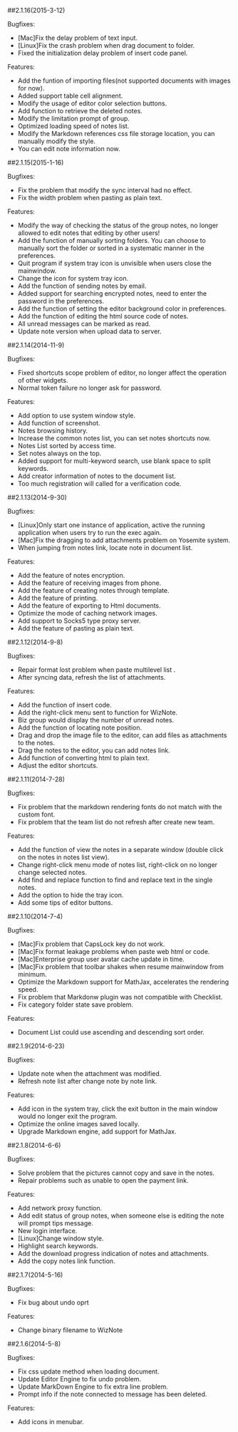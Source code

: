 ##2.1.16(2015-3-12)

Bugfixes:

- [Mac]Fix the delay problem of text input.
- [Linux]Fix the crash problem when drag document to folder.
- Fixed the initialization delay problem of insert code panel.

Features:

- Add the funtion of importing files(not supported documents with images for now).
- Added support table cell alignment.
- Modify the usage of editor color selection buttons.
- Add function to retrieve the deleted notes.
- Modify the limitation prompt of group.
- Optimized loading speed of notes list.
- Modify the Markdown references css file storage location, you can manually modify the style.
- You can edit note information now.


##2.1.15(2015-1-16)

Bugfixes:

- Fix the problem that modify the sync interval had no effect.
- Fix the width problem when pasting as plain text.

Features:

- Modify the way of checking the status of the group notes, no longer allowed to edit notes that editing by other users!
- Add the function of manually sorting folders. You can choose to manually sort the folder or sorted in a systematic manner in the preferences.
- Quit program if system tray icon is unvisible when users close the mainwindow.
- Change the icon for system tray icon.
- Add the function of sending notes by email.
- Added support for searching encrypted notes, need to enter the password in the preferences.
- Add the function of setting the editor background color in preferences.
- Add the function of editing the html source code of notes.
- All unread messages can be marked as read.
- Update note version when upload data to server.

##2.1.14(2014-11-9)

Bugfixes:

- Fixed shortcuts scope problem of editor, no longer affect the operation of other widgets.
- Normal token failure no longer ask for password.

Features:

- Add option to use system window style.
- Add function of screenshot.
- Notes browsing history.
- Increase the common notes list, you can set notes shortcuts now.
- Notes List sorted by access time.
- Set notes always on the top.
- Added support for multi-keyword search, use blank space to split keywords.
- Add creator information of notes to the document list.
- Too much registration will called for a verification code.

##2.1.13(2014-9-30)

Bugfixes:

- [Linux]Only start one instance of application, active the running application when users try to run the exec again.
- [Mac]Fix the dragging to add attachments problem on Yosemite system.
- When jumping from notes link, locate note in document list.

Features:

- Add the feature of notes encryption.
- Add the feature of receiving images from phone.
- Add the feature of creating notes through template.
- Add the feature of printing.
- Add the feature of exporting to Html documents.
- Optimize the mode of caching network images.
- Add support to Socks5 type proxy server.
- Add the feature of pasting as plain text.


##2.1.12(2014-9-8)

Bugfixes:

  - Repair format lost problem when paste multilevel list .
  - After syncing data, refresh the list of attachments.

Features:

  - Add the function of insert code.
  - Add the right-click menu sent to function for WizNote.
  - Biz group would display the number of unread notes.
  - Add the function of locating note position.
  - Drag and drop the image file to the editor, can add files as attachments to the notes.
  - Drag the notes to the editor, you can add notes link.
  - Add function of converting html to plain text.
  - Adjust the editor shortcuts.



##2.1.11(2014-7-28)

Bugfixes:

  - Fix problem that the markdown rendering fonts do not match with the custom font. 
  - Fix problem that the team list do not refresh after create new team. 

Features:

  - Add the function of view the notes in a separate window (double click on the notes in notes list view). 
  - Change right-click menu mode of notes list, right-click on no longer change selected notes. 
  - Add find and replace function to find and replace text in the single notes. 
  - Add the option to hide the tray icon. 
  - Add some tips of editor buttons.


##2.1.10(2014-7-4)

Bugfixes:

  - [Mac]Fix problem that CapsLock key do not work. 
  - [Mac]Fix format leakage problems when paste web html or code. 
  - [Mac]Enterprise group user avatar cache update in time. 
  - [Mac]Fix problem that toolbar shakes when resume mainwindow from minimum. 
  - Optimize the Markdown support for MathJax, accelerates the rendering speed. 
  - Fix problem that Markdonw plugin was not compatible with Checklist. 
  - Fix category folder state save problem. 

Features:

  - Document List could use ascending and descending sort order.


##2.1.9(2014-6-23)

Bugfixes:

  - Update note when the attachment was modified. 
  - Refresh note list after change note by note link.

Features:

  - Add icon in the system tray, click the exit button in the main window would no longer exit the program.
  - Optimize the online images saved locally.
  - Upgrade Markdown engine, add support for MathJax. 


##2.1.8(2014-6-6)

Bugfixes:

  - Solve problem that the pictures cannot copy and save in the notes. 
  - Repair problems such as unable to open the payment link.

Features:

  - Add network proxy function.
  - Add edit status of group notes, when someone else is editing the note will prompt tips message.
  - New login interface. 
  - [Linux]Change window style.
  - Highlight search keywords. 
  - Add the download progress indication of notes and attachments.
  - Add the copy notes link function.


##2.1.7(2014-5-16)

Bugfixes:

  - Fix bug about undo oprt

Features:

  - Change binary filename to WizNote


##2.1.6(2014-5-8)

Bugfixes:

  - Fix css update method when loading document.
  - Update Editor Engine to fix undo problem.
  - Update MarkDown Engine to fix extra line problem.
  - Prompt info if the note connected to message has been deleted.

Features:

  - Add icons in menubar.
